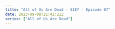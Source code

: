 ```yaml
---
title: "All of Us Are Dead - S1E7 - Episode 07"
date: 2023-09-08T21:42:21Z
series: ["All of Us Are Dead"]
---
```



<mux-player stream-type="on-demand"
  src="https://kp3d-my.sharepoint.com/personal/ryoo_kp3d_onmicrosoft_com/_layouts/15/download.aspx?share=EXBWv6YMF9BLuNIx7xnzK90BAXR_Yb6uxXn5O2-FTXFXbw" prefer-playback="mse" controls>
  </mux-player>
  
  
  <script src="https://cdn.jsdelivr.net/npm/@mux/mux-player"></script>
  
 <script type="application/ld+json">
 {
  "@context": "https://schema.org/",
  "@type": "VideoObject",
  "name": "All of Us Are Dead - S1E7 - Episode 07",
  "contentUrl": "https://stream.mux.com/HXrFJ6I02N4Z9G2y00HicRi9JT8ozvmwkT01b3ysME7AMA.m3u8",
  "thumbnailUrl": "https://www.themoviedb.org/t/p/original/aGuBIB79vDDQKcsQUIF5fa5P07b.jpg?width=314&fit_mode=preserve&time=25",
  "uploadDate": "2023-12-26T11:36:54Z",
}

</script>